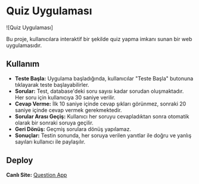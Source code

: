 # Quiz Uygulaması

![Quiz Uygulaması]

Bu proje, kullanıcılara interaktif bir şekilde quiz yapma imkanı sunan bir web uygulamasıdır.

## Kullanım

- **Teste Başla:** Uygulama başladığında, kullanıcılar "Teste Başla" butonuna tıklayarak teste başlayabilirler.
- **Sorular:** Test, database'deki soru sayısı kadar sorudan oluşmaktadır. Her soru için kullanıcıya 30 saniye verilir.
- **Cevap Verme:** İlk 10 saniye içinde cevap şıkları görünmez, sonraki 20 saniye içinde cevap vermek gerekmektedir.
- **Sorular Arası Geçiş:** Kullanıcı her soruyu cevapladıktan sonra otomatik olarak bir sonraki soruya geçilir.
- **Geri Dönüş:** Geçmiş sorulara dönüş yapılamaz.
- **Sonuçlar:** Testin sonunda, her soruya verilen yanıtlar ile doğru ve yanlış sayıları kullanıcı ile paylaşılır.

## Deploy

**Canlı Site:** [Question App](https://question-app-ydbilgin.vercel.app/)
